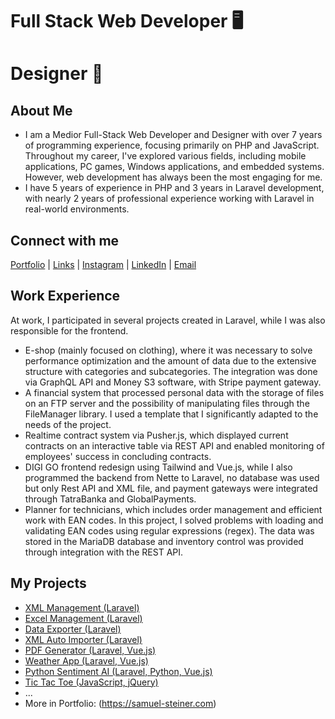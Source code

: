 # Full Stack Web Developer 🖥️
# Designer 🎨

## About Me
- I am a Medior Full-Stack Web Developer and Designer with over 7 years of programming experience, focusing primarily on PHP and JavaScript. Throughout my career, I've explored various fields, including mobile applications, PC games, Windows applications, and embedded systems. However, web development has always been the most engaging for me.
- I have 5 years of experience in PHP and 3 years in Laravel development, with nearly 2 years of professional experience working with Laravel in real-world environments.

## Connect with me
[Portfolio](https://samuel-steiner.com) | [Links](https://links.samuel-steiner.com) | [Instagram](https://instagram.com/samuel.programmer) | [LinkedIn](https://linkedin.com/in/samuel-programmer) | [Email](ss.samuel.steiner@gmail.com)

## Work Experience
At work, I participated in several projects created in Laravel, while I was also responsible for the frontend.
- E-shop (mainly focused on clothing), where it was necessary to solve performance optimization and the amount of data due to the extensive structure with categories and subcategories. The integration was done via GraphQL API and Money S3 software, with Stripe payment gateway.
- A financial system that processed personal data with the storage of files on an FTP server and the possibility of manipulating files through the FileManager library. I used a template that I significantly adapted to the needs of the project.
- Realtime contract system via Pusher.js, which displayed current contracts on an interactive table via REST API and enabled monitoring of employees' success in concluding contracts.
- DIGI GO frontend redesign using Tailwind and Vue.js, while I also programmed the backend from Nette to Laravel, no database was used but only Rest API and XML file, and payment gateways were integrated through TatraBanka and GlobalPayments.
- Planner for technicians, which includes order management and efficient work with EAN codes. In this project, I solved problems with loading and validating EAN codes using regular expressions (regex). The data was stored in the MariaDB database and inventory control was provided through integration with the REST API.

## My Projects
- [XML Management (Laravel)](https://github.com/Developer-Samuel/Laravel-XML-Management)
- [Excel Management (Laravel)](https://github.com/Developer-Samuel/Laravel-Excel-Management)
- [Data Exporter (Laravel)](https://github.com/Developer-Samuel/Laravel-Data-Exporter)
- [XML Auto Importer (Laravel)](https://github.com/Developer-Samuel/Laravel-XML-Auto-Importer)
- [PDF Generator (Laravel, Vue.js)](https://github.com/Developer-Samuel/Laravel-PDF-Generator)
- [Weather App (Laravel, Vue.js)](https://github.com/Developer-Samuel/Laravel-Weather-App)
- [Python Sentiment AI (Laravel, Python, Vue.js)](https://github.com/Developer-Samuel/Laravel-Python-Sentiment-AI)
- [Tic Tac Toe (JavaScript, jQuery)](https://github.com/Developer-Samuel/Tic-Tac-Toe)
- ...
- More in Portfolio: (https://samuel-steiner.com)
